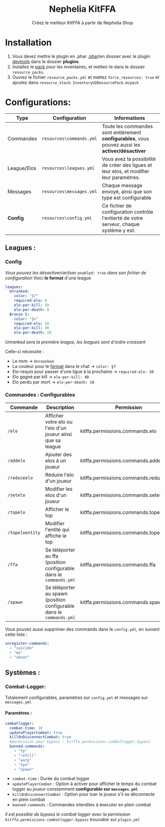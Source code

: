 <div align="center">
    <h1>Nephelia KitFFA</h1>
    <p>Créez le meilleur KitFFA à partir de Nephelia Shop</p>
</div>

# Installation
1. Vous devez mettre le plugin en .phar [.phar](https://pmt.mcpe.fun/create/)/en dossier avec le plugin [devtools](https://poggit.pmmp.io/p/DevTools/) dans le dossier **plugins**.
2. Installez le [pack](https://github.com/tedo0627/InventoryUIResourcePack/releases/) pour les inventaires, et mettez-le dans le dossier `resource_packs`.
3. Ouvrez le fichier `resource_packs.yml` et mettez `force_resources: true` et ajoutez dans `resource_stack`: `InventoryUIResourcePack.mcpack`

# Configurations:
| **Type**         | **Configuration**          | **Informations**                                                                                       |
|------------------|----------------------------|--------------------------------------------------------------------------------------------------------|
| Commandes        | `resources\commands.yml`   | Toute les commandes sont entièrement **configurables**, vous pouvez aussi les **activer/désactiver**   |
| League/Elos      | `resources\leagues.yml`    | Vous avez la possibilité de créer des ligues et leur elos, et modifier leur paramètres.                |
| Messages         | `resources\messages.yml`   | Chaque message envoyé, ainsi que son type est configurable                                             |
| **__Config__**   | `resources\config.yml`     | Ce fichier de configuration contrôle l'entierté de votre serveur, chaque système y est.                |

## Leagues :
### Config
*Vous pouvez les désactiver/activer `enabled: true` dans son fichier de configuration*
Voici **le format** d'une league
```yaml
leagues:
  Unranked:
    color: "§7"
    required-elo: 0
    elo-per-kill: 50
    elo-per-death: 8
  Bronze I:
    color: "§n"
    required-elo: 50
    elo-per-kill: 40
    elo-per-death: 10
```
*Unranked sera la première league, les leagues sont d'ordre croissant*

Celle-ci nécessite :
- Le nom -> `Unreanked`
- La couleur pour le [format](https://github.com/PocketMine/PocketMine-MP/blob/master/src/pocketmine/utils/TextFormat.php) dans le chat -> `color: §7`
- Elo-requis pour passer d'une ligue à la prochaine -> `required-elo: 50`
- Elo gagné par kill -> `elo-per-kill: 40`
- Elo perdu par mort -> `elo-per-death: 10`

### Commandes : Configurables
| Commande        | Description                                                          | Permission                               |
|-----------------|----------------------------------------------------------------------|------------------------------------------|
| `/elo`          | Afficher votre elo ou l'elo d'un joueur ainsi que sa league          | kitffa.permissions.commands.elo          |
| `/addelo`       | Ajouter des elos à un joueur                                         | kitffa.permissions.commands.addelo       |
| `/reduceelo`    | Réduire l'elo d'un joueur                                            | kitffa.permissions.commands.reduceelo    |
| `/setelo`       | Modifier les elos d'un joueur                                        | kitffa.permissions.commands.setelo       |
| `/topelo `      | Afficher le top                                                      | kitffa.permissions.commands.topelo       |
| `/topeloentity` | Modifier l'entité qui affiche le top                                 | kitffa.permissions.commands.topeloentity |
| `/ffa`          | Se téléporter au ffa (position configurable dans le `commands.yml`   | kitffa.permissions.commands.ffa          |
| `/spawn`        | Se téléporter au spawn (position configurable dans le `commands.yml` | kitffa.permissions.commands.spawn        |

Vous pouvez aussi supprimer des commands dans le `config.yml`, en suivant cette liste :
```yaml
unregister-commands:
  - "suicide"
  - "me"
  - "about"
```

## Systèmes :
### Combat-Logger:
Totalement configurables, paramètres sur `config.yml` et messages sur `messages.yml`
#### Paramètres :
```yaml
combatlogger:
  combat-time: 10
  updatePlayerCombat: true
  killOnDisconnectCombat: true
  #permission pour bypass : kitffa.permissions.combatlogger.bypass
  banned-commands:
    - "tp"
    - "refill"
    - "warp"
    - "tpa"
    - "spawn"
```
- `combat-time` : Durée du combat logger
- `updatePlayerCombat` : Option à activer pour afficher le temps du combat logger au joueur constamment **configurable sur `messages.yml`**
- `killOnDisconnectCombat` : Option pour tuer le joueur s'il se déconnecte en plein combat
- `banned-commands` : Commandes interdites à éxecuter en plein combat

*Il est possible de bypass le combat logger avec la permission `kitffa.permissions.combatlogger.bypass` trouvable sur `plugin.yml`*
